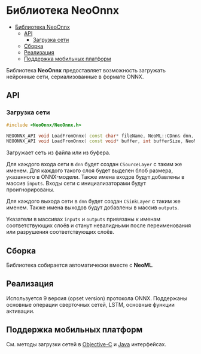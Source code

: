 # Библиотека NeoOnnx

<!-- TOC -->
- [Библиотека NeoOnnx](#библиотека-neoonnx)
    - [API](#api)
        - [Загрузка сети](#загрузка-сети)
    - [Сборка](#сборка)
    - [Реализация](#реализация)
    - [Поддержка мобильных платформ](#поддержка-мобильных-платформ)
<!-- /TOC -->

Библиотека **NeoOnnx** предоставляет возможность загружать нейронные сети, сериализованные в формате ONNX.

## API

### Загрузка сети

```c++
#include <NeoOnnx/NeoOnnx.h>

NEOONNX_API void LoadFromOnnx( const char* fileName, NeoML::CDnn& dnn, CArray<const char*>& inputs, CArray<const char*>& outputs );
NEOONNX_API void LoadFromOnnx( const void* buffer, int bufferSize, NeoML::CDnn& dnn, CArray<const char*>& inputs, CArray<const char*>& outputs );
```

Загружает сеть из файла или из буфера.

Для каждого входа сети в `dnn` будет создан `CSourceLayer` с таким же именем. Для каждого такого слоя будет выделен блоб размера, указанного в ONNX-модели. Также имена входов будут добавлены в массив `inputs`. Входы сети с инициализаторами будут проигнорированы.

Для каждого выхода сети в `dnn` будет создан `CSinkLayer` с таким же именем. Также имена выходов будут добавлены в массив `outputs`.

Указатели в массивах `inputs` и `outputs` привязаны к именам соответствующих слоёв и станут невалидными после переименования или разрушения соответствующих слоёв.

## Сборка

Библиотека собирается автоматически вместе с **NeoML**.

## Реализация

Используется 9 версия (opset version) протокола ONNX. Поддержаны основные операции сверточных сетей, LSTM, основные функции активации.

## Поддержка мобильных платформ

См. методы загрузки сетей в [Objective-C](../en/Wrappers/ObjectiveC.md) и [Java](../en/Wrappers/Java.md) интерфейсах.
